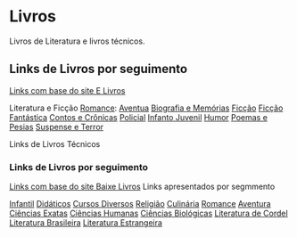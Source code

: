 # Livros
Livros de Literatura e livros técnicos.

## Links de Livros por seguimento
[Links com base do site E Livros](https://elivros.love/)

Literatura e Ficção
[Romance](https://elivros.love/categoria/romance):
[Aventua](https://elivros.love/categoria/aventura)
[Biografia e Memórias](https://elivros.love/categoria/biografias-e-memorias)
[Ficção](https://elivros.love/categoria/ficcao)
[Ficção Fantástica](https://elivros.love/categoria/ficcao-fantastica)
[Contos e Crônicas](https://elivros.love/categoria/contos-e-cronicas)
[Policial](https://elivros.love/categoria/policial)
[Infanto Juvenil](https://elivros.love/categoria/infanto-juvenil)
[Humor](https://elivros.love/categoria/humor)
[Poemas e Pesias](https://elivros.love/categoria/poemas-e-poesias)
[Suspense e Terror](https://elivros.love/categoria/suspense-e-terror)

Links de Livros Técnicos
[](https://elivros.love/categoria/informatica)
[](https://elivros.love/categoria/artes-e-musica)
[](https://elivros.love/categoria/administracao-e-economia)
[](https://elivros.love/categoria/direito)
[](https://elivros.love/categoria/didaticos)
[](https://elivros.love/categoria/direito)
[](https://elivros.love/categoria/concurso-publico)
[](https://elivros.love/categoria/informatica)
[](https://elivros.love/categoria/gastronoma)
[](https://elivros.love/categoria/psicologia)
[](https://elivros.love/categoria/nutricao-e-dietas)
[](https://elivros.love/categoria/saude-medicina)

### Links de Livros por seguimento
[Links com base do site Baixe Livros](https://www.baixelivros.com.br/)
Links apresentados por segmmento

[Infantil](https://www.baixelivros.com.br/literatura-infantil)
[Didáticos](https://www.baixelivros.com.br/didaticos)
[Cursos Diversos](https://www.baixelivros.com.br/biblioteca/cursos)
[Religião](https://www.baixelivros.com.br/biblioteca/religiao)
[Culinária](https://www.baixelivros.com.br/biblioteca/culinaria)
[Romance](https://www.baixelivros.com.br/biblioteca/romance)
[Aventura](https://www.baixelivros.com.br/biblioteca/aventura)
[Ciências Exatas](https://www.baixelivros.com.br/biblioteca/ciencias-exatas)
[Ciências Humanas](https://www.baixelivros.com.br/ciencias-humanas-e-sociais)
[Ciências Biológicas](https://www.baixelivros.com.br/biblioteca/biologicas-e-saude)
[Literatura de Cordel](https://www.baixelivros.com.br/biblioteca/literatura-de-cordel)
[Literatura Brasileira](https://www.baixelivros.com.br/literatura-brasileira/)
[Literatura Estrangeira](https://www.baixelivros.com.br/biblioteca/literatura-estrangeira)

